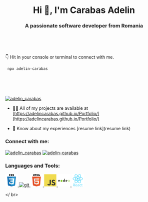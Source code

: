 <h1 align="center">Hi 👋, I'm Carabas Adelin</h1>
<h3 align="center">A passionate software developer from Romania</h3>

<br />
<br />
<br />


👇 Hit in your console or terminal to connect with me.
 ```sh
  npx adelin-carabas
  ```
  
  <br />
  <br />
  <br />

<p align="left"> <a href="https://twitter.com/adelin_carabas" target="blank"><img src="https://img.shields.io/twitter/follow/adelin_carabas?logo=twitter&style=for-the-badge" alt="adelin_carabas" /></a> </p>

- 👨‍💻 All of my projects are available at [https://adelincarabas.github.io/Portfolio/](https://adelincarabas.github.io/Portfolio/)

- 📄 Know about my experiences [resume link](resume link)

<h3 align="left">Connect with me:</h3>
<p align="left">
<a href="https://twitter.com/adelin_carabas" target="blank"><img align="center" src="https://raw.githubusercontent.com/rahuldkjain/github-profile-readme-generator/master/src/images/icons/Social/twitter.svg" alt="adelin_carabas" height="30" width="40" /></a>
<a href="https://linkedin.com/in/adelin-carabas" target="blank"><img align="center" src="https://raw.githubusercontent.com/rahuldkjain/github-profile-readme-generator/master/src/images/icons/Social/linked-in-alt.svg" alt="adelin-carabas" height="30" width="40" /></a>
</p>

<h3 align="left">Languages and Tools:</h3>
<p align="left"> <a href="https://www.w3schools.com/css/" target="_blank" rel="noreferrer"> <img src="https://raw.githubusercontent.com/devicons/devicon/master/icons/css3/css3-original-wordmark.svg" alt="css3" width="40" height="40"/> </a> <a href="https://git-scm.com/" target="_blank" rel="noreferrer"> <img src="https://www.vectorlogo.zone/logos/git-scm/git-scm-icon.svg" alt="git" width="40" height="40"/> </a> <a href="https://www.w3.org/html/" target="_blank" rel="noreferrer"> <img src="https://raw.githubusercontent.com/devicons/devicon/master/icons/html5/html5-original-wordmark.svg" alt="html5" width="40" height="40"/> </a> <a href="https://developer.mozilla.org/en-US/docs/Web/JavaScript" target="_blank" rel="noreferrer"> <img src="https://raw.githubusercontent.com/devicons/devicon/master/icons/javascript/javascript-original.svg" alt="javascript" width="40" height="40"/> </a> <a href="https://nodejs.org" target="_blank" rel="noreferrer"> <img src="https://raw.githubusercontent.com/devicons/devicon/master/icons/nodejs/nodejs-original-wordmark.svg" alt="nodejs" width="40" height="40"/> </a> <a href="https://reactjs.org/" target="_blank" rel="noreferrer"> <img src="https://raw.githubusercontent.com/devicons/devicon/master/icons/react/react-original-wordmark.svg" alt="react" width="40" height="40"/> </a> </p>


</ br>
